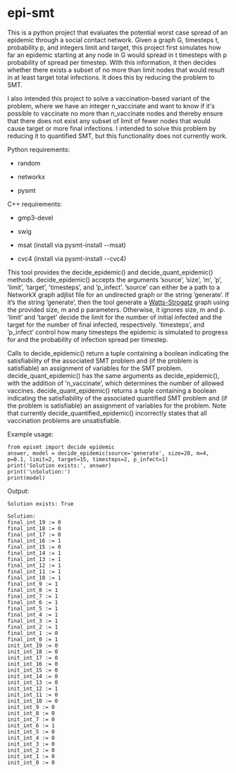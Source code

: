 # epi-smt

This is a python project that evaluates the potential worst case spread of an epidemic through a social contact network. Given a graph G, timesteps t, probability p, and integers limit and target, this project first simulates how far an epidemic starting at any node in G would spread in t timesteps with p probability of spread per timestep. With this information, it then decides whether there exists a subset of no more than limit nodes that would result in at least target total infections. It does this by reducing the problem to SMT.

I also intended this project to solve a vaccination-based variant of the problem, where we have an integer n_vaccinate and want to know if it's possible to vaccinate no more than n_vaccinate nodes and thereby ensure that there does not exist any subset of limit of fewer nodes that would cause target or more final infections. I intended to solve this problem by reducing it to quantified SMT, but this functionality does not currently work.

Python requirements:

- random

- networkx

- pysmt

C++ requirements:

- gmp3-devel

- swig

- msat (install via pysmt-install --msat)

- cvc4 (install via pysmt-install --cvc4)

This tool provides the decide_epidemic() and decide_quant_epidemic() methods. decide_epidemic() accepts the arguments ’source’, ’size’, ’m’, ’p’, ’limit’, ’target’, ’timesteps’, and ’p_infect’. 
’source’ can either be a path to a NetworkX graph adjlist file for an undirected graph or the string ’generate’. If it’s the string ’generate’, then the tool generate a [Watts-Strogatz](https://en.wikipedia.org/wiki/Watts%E2%80%93Strogatz_model) graph using the provided size, m and p parameters. Otherwise, it ignores size, m and p. 
’limit’ and ’target’ decide the limit for the number of initial infected and the target for the number of final infected, respectively. 
’timesteps’, and ’p_infect’ control how many timesteps the epidemic is simulated to progress for and the probability of infection spread per timestep.

Calls to decide_epidemic() return a tuple containing a boolean indicating the satisfiability of the associated SMT problem and (if the problem is satisfiable) an assignment of variables for the SMT problem. decide_quant_epidemic() has the same arguments as decide_epidemic(), with the addition of ’n_vaccinate’, which determines the number of allowed vaccines. decide_quant_epidemic() returns a tuple containing a boolean indicating the satisfiability of the associated quantified SMT problem and (if the problem is satisfiable) an assignment of variables for the problem. Note that currently decide_quantified_epidemic() incorrectly states that all vaccination problems are unsatisfiable.



Example usage:

```
from epismt import decide epidemic
answer, model = decide_epidemic(source='generate', size=20, m=4, p=0.1, limit=2, target=15, timesteps=2, p_infect=1)
print('Solution exists:', answer)
print('\nSolution:')
print(model)
```

Output:
```
Solution exists: True

Solution:
final_int_19 := 0
final_int_18 := 0
final_int_17 := 0
final_int_16 := 1
final_int_15 := 0
final_int_14 := 1
final_int_13 := 1
final_int_12 := 1
final_int_11 := 1
final_int_10 := 1
final_int_9 := 1
final_int_8 := 1
final_int_7 := 1
final_int_6 := 1
final_int_5 := 1
final_int_4 := 1
final_int_3 := 1
final_int_2 := 1
final_int_1 := 0
final_int_0 := 1
init_int_19 := 0
init_int_18 := 0
init_int_17 := 0
init_int_16 := 0
init_int_15 := 0
init_int_14 := 0
init_int_13 := 0
init_int_12 := 1
init_int_11 := 0
init_int_10 := 0
init_int_9 := 0
init_int_8 := 0
init_int_7 := 0
init_int_6 := 1
init_int_5 := 0
init_int_4 := 0
init_int_3 := 0
init_int_2 := 0
init_int_1 := 0
init_int_0 := 0
```
